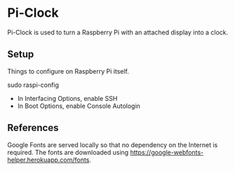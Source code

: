 # Pi-Clock

Pi-Clock is used to turn a Raspberry Pi with an attached display into a clock.

## Setup

Things to configure on Raspberry Pi itself.

sudo raspi-config

 - In Interfacing Options, enable SSH
 - In Boot Options, enable Console Autologin

## References

Google Fonts are served locally so that no dependency on the Internet is required. The fonts
are downloaded using https://google-webfonts-helper.herokuapp.com/fonts.

